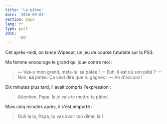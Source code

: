 ```yaml
---
title: 'La pâtée'
date: '2016-09-03'
section: papa
lang: fr
type: post
2016:
    - '09'
---
```


Cet après-midi, on lance Wipeout, un jeu de course futuriste sur la PS3.

<!-- more -->

Ma femme encourage le grand qui joue contre moi :

> — Vas-y mon grand, mets-lui sa pâtée !
> — Euh, il est où son pâté ?
> — Non, **sa** pâtée. Ça veut dire que tu gagnes !
> — Ah d'accord !

Dix minutes plus tard, il avait compris l'expression :

> Attention, Papa, là je vais te mettre ta pâtée.

Mais cinq minutes après, il s'est emporté :

> Ouh la la, Papa, tu vas avoir ton dîner, là !

